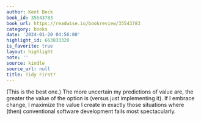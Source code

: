 ```yaml
---
author: Kent Beck
book_id: 35543783
book_url: https://readwise.io/bookreview/35543783
category: books
date: '2024-01-20 04:56:00'
highlight_id: 663833320
is_favorite: true
layout: highlight
note: ''
source: kindle
source_url: null
title: Tidy First?
---
```


(This is the best one.) The more uncertain my predictions of value are, the greater the value of the option is (versus just implementing it). If I embrace change, I maximize the value I create in exactly those situations where (then) conventional software development fails most spectacularly.
